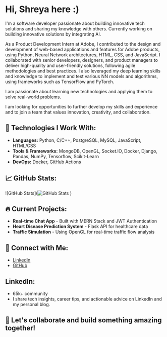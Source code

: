 # Hi, Shreya here :)

I'm a software developer passionate about building innovative tech solutions and sharing my knowledge with others. Currently working on building innovative solutions by integrating AI. 

As a Product Development Intern at Adobe, I contributed to the design and development of web-based applications and features for Adobe products, using Python, Neural Network architectures, HTML, CSS, and JavaScript. I collaborated with senior developers, designers, and product managers to deliver high-quality and user-friendly solutions, following agile methodologies and best practices. I also leveraged my deep learning skills and knowledge to implement and test various NN models and algorithms, using frameworks such as TensorFlow and PyTorch.

I am passionate about learning new technologies and applying them to solve real-world problems. 

I am looking for opportunities to further develop my skills and experience and to join a team that values innovation, creativity, and collaboration.

## 🚀 Technologies I Work With:
- **Languages:** Python, C/C++, PostgreSQL, MySQL, JavaScript, HTML/CSS
- **Tools & Frameworks:** MongoDB, OpenGL, Socket.IO, Docker, Django, Pandas, NumPy, Tensorflow, Scikit-Learn
- **DevOps:** Docker, GitHub Actions

## 📈 GitHub Stats:
![GitHub Stats](![GitHub Stats](https://github-readme-stats.vercel.app/api?username=Shreya-singhal07&show_icons=true&hide_title=true)
)

## 🔥 Current Projects:
- **Real-time Chat App** - Built with MERN Stack and JWT Authentication
- **Heart Disease Prediction System** - Flask API for healthcare data
- **Traffic Simulation** - Using OpenGL for real-time traffic flow analysis

## 📣 Connect with Me:
- [LinkedIn](https://www.linkedin.com/in/shreyasinghal0701/)
- [GitHub](https://github.com/shreyasinghal0701)


## LinkedIn:
- 65k+ community
- I share tech insights, career tips, and actionable advice on LinkedIn and my personal blog. 

## 💬 Let's collaborate and build something amazing together!
